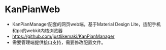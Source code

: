 # KanPianWeb
* KanPianManager配套的网页web端，基于Material Design Lite，适配手机和pc的webkit内核浏览器
* https://github.com/justlikemaki/KanPianManager
* 需要管理端提供接口支持，需要修改配置文件。